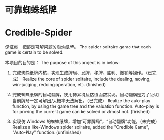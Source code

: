 # 可靠蜘蛛纸牌
# Credible-Spider

保证每一把都是可解问题的蜘蛛纸牌。
The spider solitaire game that each game is certain to be solved.

本项目的目的是：
The purpose of this project is in below:

1. 完成蜘蛛纸牌内核，实现生成牌局、发牌、移牌、胜利、撤销等操作。（已完成）
   Realize the core of spider solitaire, include the dealing, moving, win-judging, redoing operation, etc. (finished)

2. 完成蜘蛛纸牌的自动翻牌，使用博弈树及估值函数实现。自动翻牌是为了证明当前牌局一定可解出/大概率无法解出。（已完成）
   Realize the auto-play function, by using the game tree and the valuation function. Auto-play is for proving the current game can be solved or almost not. (finished)

3. 实现仿 Windows 的蜘蛛纸牌，增加“可靠牌局”，“自动翻牌”功能。（未完成）
   Realize a like-Windows spider solitaire, added the "Credible Game", "Auto-Play" function. (unfinished)
